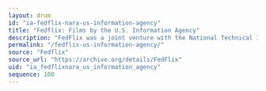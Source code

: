 ```yaml
---
layout: drum
id: "ia-fedflix-nara-us-information-agency"
title: "Fedflix: Films by the U.S. Information Agency"
description: "FedFlix was a joint venture with the National Technical Information Service (NTIS) in cooperation with other government agencies including the National Archives. It features the best movies of the United States Government, from training films to history, from our national parks to the U.S. Fire Academy and the Postal Inspectors, all of these fine flix are available for reuse without any restrictions whatsoever. The United States Information Agency (USIA), which existed from 1953 to 1999, was a United States agency devoted to “public diplomacy.”"
permalink: "/fedflix-us-information-agency/"
source: "Fedflix"
source_url: "https://archive.org/details/FedFlix"
uid: "ia_fedflixnara_us_information_agency"
sequence: 100
---
```

